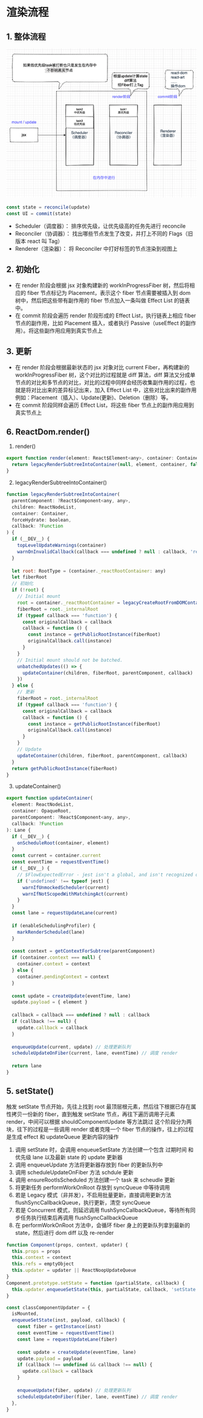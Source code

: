 # 渲染流程

## 1. 整体流程

![流程图片](./img1.png)

```js
const state = reconcile(update)
const UI = commit(state)
```

- Scheduler（调度器）： 排序优先级，让优先级高的任务先进行 reconcile
- Reconciler（协调器）： 找出哪些节点发生了改变，并打上不同的 Flags（旧版本 react 叫 Tag）
- Renderer（渲染器）： 将 Reconciler 中打好标签的节点渲染到视图上

## 2. 初始化

- 在 render 阶段会根据 jsx 对象构建新的 workInProgressFiber 树，然后将相应的 fiber 节点标记为 Placement，表示这个 fiber 节点需要被插入到 dom 树中，然后把这些带有副作用的 fiber 节点加入一条叫做 Effect List 的链表中。
- 在 commit 阶段会遍历 render 阶段形成的 Effect List，执行链表上相应 fiber 节点的副作用，比如 Placement 插入，或者执行 Passive（useEffect 的副作用）。将这些副作用应用到真实节点上

## 3. 更新

- 在 render 阶段会根据最新状态的 jsx 对象对比 current Fiber，再构建新的 workInProgressFiber 树，这个对比的过程就是 diff 算法，diff 算法又分成单节点的对比和多节点的对比，对比的过程中同样会经历收集副作用的过程，也就是将对比出来的差异标记出来，加入 Effect List 中，这些对比出来的副作用例如：Placement（插入）、Update(更新)、Deletion（删除）等。
- 在 commit 阶段同样会遍历 Effect List，将这些 fiber 节点上的副作用应用到真实节点上

## 6. ReactDom.render()

1. render()

```js
export function render(element: React$Element<any>, container: Container, callback: ?Function) {
  return legacyRenderSubtreeIntoContainer(null, element, container, false, callback)
}
```

2. legacyRenderSubtreeIntoContainer()

```js
function legacyRenderSubtreeIntoContainer(
  parentComponent: ?React$Component<any, any>,
  children: ReactNodeList,
  container: Container,
  forceHydrate: boolean,
  callback: ?Function
) {
  if (__DEV__) {
    topLevelUpdateWarnings(container)
    warnOnInvalidCallback(callback === undefined ? null : callback, 'render')
  }

  let root: RootType = (container._reactRootContainer: any)
  let fiberRoot
  // 初始化
  if (!root) {
    // Initial mount
    root = container._reactRootContainer = legacyCreateRootFromDOMContainer(container, forceHydrate)
    fiberRoot = root._internalRoot
    if (typeof callback === 'function') {
      const originalCallback = callback
      callback = function () {
        const instance = getPublicRootInstance(fiberRoot)
        originalCallback.call(instance)
      }
    }
    // Initial mount should not be batched.
    unbatchedUpdates(() => {
      updateContainer(children, fiberRoot, parentComponent, callback)
    })
  } else {
    // 更新
    fiberRoot = root._internalRoot
    if (typeof callback === 'function') {
      const originalCallback = callback
      callback = function () {
        const instance = getPublicRootInstance(fiberRoot)
        originalCallback.call(instance)
      }
    }
    // Update
    updateContainer(children, fiberRoot, parentComponent, callback)
  }
  return getPublicRootInstance(fiberRoot)
}
```

3. updateContainer()

```js
export function updateContainer(
  element: ReactNodeList,
  container: OpaqueRoot,
  parentComponent: ?React$Component<any, any>,
  callback: ?Function
): Lane {
  if (__DEV__) {
    onScheduleRoot(container, element)
  }
  const current = container.current
  const eventTime = requestEventTime()
  if (__DEV__) {
    // $FlowExpectedError - jest isn't a global, and isn't recognized outside of tests
    if ('undefined' !== typeof jest) {
      warnIfUnmockedScheduler(current)
      warnIfNotScopedWithMatchingAct(current)
    }
  }
  const lane = requestUpdateLane(current)

  if (enableSchedulingProfiler) {
    markRenderScheduled(lane)
  }

  const context = getContextForSubtree(parentComponent)
  if (container.context === null) {
    container.context = context
  } else {
    container.pendingContext = context
  }

  const update = createUpdate(eventTime, lane)
  update.payload = { element }

  callback = callback === undefined ? null : callback
  if (callback !== null) {
    update.callback = callback
  }

  enqueueUpdate(current, update) // 处理更新队列
  scheduleUpdateOnFiber(current, lane, eventTime) // 调度 render

  return lane
}
```

## 5. setState()

触发 setState 节点开始，先往上找到 root 最顶层根元素，然后往下根据已存在属性拷贝一份新的 fiber，直到触发 setState 节点，再往下遍历调用子元素 render，中间可以根据 shouldComponentUpdate 等方法跳过
这个阶段分为两块，往下的过程是一些调用 render 或者克隆一个 fiber 节点的操作，往上的过程是生成 effect 和 updateQueue 更新内容的操作

1. 调用 setState 时，会调用 enqueueSetState 方法创建一个包含 过期时间 和 优先级 lane 以及最新 state 的 update 更新器
2. 调用 enqueueUpdate 方法将更新器存放到 fiber 的更新队列中
3. 调用 scheduleUpdateOnFiber 方法 schdule 更新
4. 调用 ensureRootIsScheduled 方法创建一个 task 来 scheudle 更新
5. 将更新任务 performWorkOnRoot 存放到 syncQueue 中等待调用
6. 若是 Legacy 模式（非并发），不启用批量更新，直接调用更新方法 flushSyncCallbackQueue，执行更新，清空 syncQueue
7. 若是 Concurrent 模式，则延迟调用 flushSyncCallbackQueue，等待所有同步任务执行结束后再调用 flushSyncCallbackQueue
8. 在 performWorkOnRoot 方法中，会循环 fiber 身上的更新队列拿到最新的 state，然后进行 dom diff 以及 re-render

```js
function Component(props, context, updater) {
  this.props = props
  this.context = context
  this.refs = emptyObject
  this.updater = updater || ReactNoopUpdateQueue
}
Component.prototype.setState = function (partialState, callback) {
  this.updater.enqueueSetState(this, partialState, callback, 'setState')
}
```

```js
const classComponentUpdater = {
  isMounted,
  enqueueSetState(inst, payload, callback) {
    const fiber = getInstance(inst)
    const eventTime = requestEventTime()
    const lane = requestUpdateLane(fiber)

    const update = createUpdate(eventTime, lane)
    update.payload = payload
    if (callback !== undefined && callback !== null) {
      update.callback = callback
    }

    enqueueUpdate(fiber, update) // 处理更新队列
    scheduleUpdateOnFiber(fiber, lane, eventTime) // 调度 render
  },
}
```
